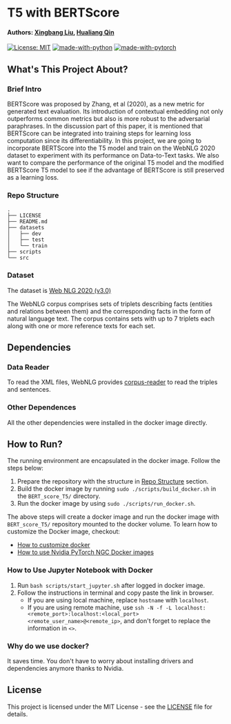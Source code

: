 # T5 with BERTScore
#### Authors: [Xingbang Liu](https://github.com/liux2), [Hualiang Qin](https://github.com/ryanqin)

[![License: MIT](https://img.shields.io/badge/License-MIT-yellow.svg)](https://opensource.org/licenses/MIT)
[![made-with-python](https://img.shields.io/badge/Made%20with-Python-1f425f.svg)](https://www.python.org/)
[![made-with-pytorch](https://img.shields.io/badge/Made%20with-PyTorch-orange)](https://pytorch.org/)

## What's This Project About?

### Brief Intro

BERTScore was proposed by Zhang, et al (2020), as a new metric for generated text
evaluation. Its introduction of contextual embedding not only outperforms common
metrics but also is more robust to the adversarial paraphrases. In the discussion
part of this paper, it is mentioned that BERTScore can be integrated into training
steps for learning loss computation since its differentiability. In this project,
we are going to incorporate BERTScore into the T5 model and train on the WebNLG
2020 dataset to experiment with its performance on Data-to-Text tasks. We also
want to compare the performance of the original T5 model and the modified BERTScore
T5 model to see if the advantage of BERTScore is still preserved as a learning loss.

### Repo Structure

```
.
├── LICENSE
├── README.md
├── datasets
│   ├── dev
│   ├── test
│   └── train
├── scripts
└── src
```

### Dataset

The dataset is [Web NLG 2020 (v3.0)](https://huggingface.co/datasets/web_nlg/tree/main/dummy/release_v3.0_en/0.0.0)

The WebNLG corpus comprises sets of triplets describing facts (entities and
relations between them) and the corresponding facts in the form of natural language
text. The corpus contains sets with up to 7 triplets each along with one or more
reference texts for each set.

## Dependencies

### Data Reader

To read the XML files, WebNLG provides [corpus-reader](https://gitlab.com/webnlg/corpus-reader) to read
the triples and sentences.

### Other Dependences

All the other dependencies were installed in the docker image directly.

## How to Run?

The running environment are encapsulated in the docker image. Follow the steps below:

1. Prepare the repository with the structure in
   [Repo Structure](#repo-structure) section.
2. Build the docker image by running `sudo ./scripts/build_docker.sh` in the
   `BERT_score_T5/` directory.
3. Run the docker image by using
   `sudo ./scripts/run_docker.sh`.

The above steps will create a docker image and run the docker image with
`BERT_score_T5/` repository mounted to the docker volume. To learn how to
customize the Docker image, checkout:

- [How to customize docker](https://docs.nvidia.com/ngc/ngc-catalog-user-guide/index.html#custcontdockerfile)
- [How to use Nvidia PyTorch NGC Docker images](https://catalog.ngc.nvidia.com/orgs/nvidia/containers/pytorch)

### How to Use Jupyter Notebook with Docker

1. Run `bash scripts/start_jupyter.sh` after logged in docker image.
2. Follow the instructions in terminal and copy paste the link in browser.
    - If you are using local machine, replace `hostname` with `localhost`.
    - If you are using remote machine, use
    `ssh -N -f -L localhost:<remote_port>:localhost:<local_port> <remote_user_name>@<remote_ip>`,
    and don't forget to replace the information in `<>`.

### Why do we use docker?

It saves time. You don't have to worry about installing drivers and dependencies
anymore thanks to Nvidia.

## License

This project is licensed under the MIT License - see the [LICENSE](LICENSE)
file for details.
